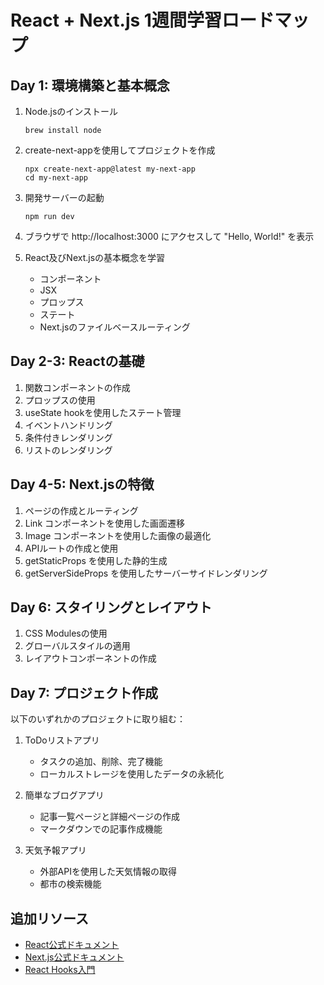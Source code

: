 # React + Next.js 1週間学習ロードマップ

## Day 1: 環境構築と基本概念

1. Node.jsのインストール
   ```
   brew install node
   ```

2. create-next-appを使用してプロジェクトを作成
   ```
   npx create-next-app@latest my-next-app
   cd my-next-app
   ```

3. 開発サーバーの起動
   ```
   npm run dev
   ```

4. ブラウザで http://localhost:3000 にアクセスして "Hello, World!" を表示

5. React及びNext.jsの基本概念を学習
   - コンポーネント
   - JSX
   - プロップス
   - ステート
   - Next.jsのファイルベースルーティング

## Day 2-3: Reactの基礎

1. 関数コンポーネントの作成
2. プロップスの使用
3. useState hookを使用したステート管理
4. イベントハンドリング
5. 条件付きレンダリング
6. リストのレンダリング

## Day 4-5: Next.jsの特徴

1. ページの作成とルーティング
2. Link コンポーネントを使用した画面遷移
3. Image コンポーネントを使用した画像の最適化
4. APIルートの作成と使用
5. getStaticProps を使用した静的生成
6. getServerSideProps を使用したサーバーサイドレンダリング

## Day 6: スタイリングとレイアウト

1. CSS Modulesの使用
2. グローバルスタイルの適用
3. レイアウトコンポーネントの作成

## Day 7: プロジェクト作成

以下のいずれかのプロジェクトに取り組む：

1. ToDoリストアプリ
   - タスクの追加、削除、完了機能
   - ローカルストレージを使用したデータの永続化

2. 簡単なブログアプリ
   - 記事一覧ページと詳細ページの作成
   - マークダウンでの記事作成機能

3. 天気予報アプリ
   - 外部APIを使用した天気情報の取得
   - 都市の検索機能

## 追加リソース

- [React公式ドキュメント](https://ja.reactjs.org/docs/getting-started.html)
- [Next.js公式ドキュメント](https://nextjs.org/docs)
- [React Hooks入門](https://ja.reactjs.org/docs/hooks-intro.html)
